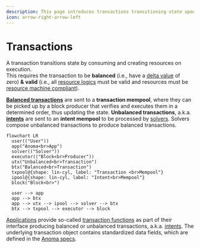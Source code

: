 ```yaml
---
description: This page introduces transactions transitioning state upon execution.
icon: arrow-right-arrow-left
---
```


# Transactions

A transaction transitions state by consuming and creating resources on execution. \
This requires the transaction to be **balanced** (i.e., have a [delta value](delta.md) of zero) **&** **valid** (i.e., all [resource logics](../resources/logic.md) must be valid and resources must be [resource machine compliant](../page/)).

[**Balanced transactions**](balanced-transactions.md) are sent to a **transaction mempool**, where they can be picked up by a block producer that verifies and executes them in a determined order, thus updating the state. **Unbalanced transactions**, a.k.a. [**intents**](intents.md) are sent to an **intent mempool** to be processed by [solvers](../services/solving.md). Solvers compose unbalanced transactions to produce balanced transactions.

```mermaid
flowchart LR
  user(("User"))
  app("Anoma<br>App")
  solver(("Solver"))
  executor(("Block<br>Producer"))
  utx("Unbalanced<br>Transaction")
  btx("Balanced<br>Transaction")
  txpool@{shape: lin-cyl, label: "Transaction <br>Mempool"}
  ipool@{shape: lin-cyl, label: "Intent<br>Mempool"}
  block("Block<br>")

  user --> app
  app --> btx
  app --> utx --> ipool --> solver --> btx
  btx --> txpool --> executor --> block
```

[Applications](../applications/) provide so-called [transaction functions](../applications/interface.md#transaction-functions) as part of their interface producing balanced or unbalanced transactions, a.k.a. [intents](intents.md). The underlying transaction object contains standardized data fields, which are defined in the [Anoma specs](https://specs.anoma.net/latest/arch/system/state/resource_machine/data_structures/transaction/transaction.html).
